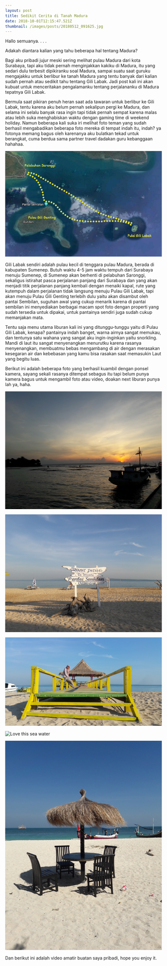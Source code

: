 ```yaml
---
layout: post
title: Sedikit Cerita di Tanah Madura
date: 2018-10-01T12:15:47.521Z
thumbnail: /images/posts/20180512_091625.jpg
---
```

Hallo semuanya. . . .

Adakah diantara kalian yang tahu beberapa hal tentang Madura?

Bagi aku pribadi jujur meski sering melihat pulau Madura dari kota Surabaya, tapi aku tidak pernah menginjakkan kakiku di Madura, itu yang sedari dulu terbesit dipikiranku soal Madura, sampai suatu saat guruku mengajakku untuk berlibur ke tanah Madura yang tentu banyak dari kalian sudah pernah atau sedikit tahu tentang Gili Labak. Jadi post kali ini akan kubuat untuk menceritakan pengalamanku tentang perjalananku di Madura tepatnya Gili Labak.

Bermula saat pikiran penuh heran saat ada tawaran untuk berlibur ke Gili Labak, tentu karena aku belum pernah sekalipun pergi ke Madura, dan selama ini selalu banyak rasa ingin tapi tidak pernah sempat karena malas atau lebih suka menghabiskan waktu dengan gaming time di weekend holiday. Namun beberapa kali suka iri melihat foto teman yang sudah berhasil mengabadikan beberapa foto mereka di tempat indah itu, indah? ya fotonya memang bagus oleh karenanya aku bulatkan tekad untuk berangkat, cuma berdua sama partner travel dadakan guru kebanggaan hahahaa.

![Rute Perjalanan](/images/posts/peta-gili-labak.jpg)

Gili Labak sendiri adalah pulau kecil di tenggara pulau Madura, berada di kabupaten Sumenep. Butuh waktu 4-5 jam waktu tempuh dari Surabaya menuju Sumenep, di Sumenep akan berhenti di pelabuhan Saronggi, sekaligus istirahat pasca perjalanan panjang dari Surabaya dan yang akan menjadi titik perjalanan panjang kembali dengan menaiki kapal, rute yang kutempuh dalam perjalanan tidak langsung menuju Pulau Gili Labak, tapi akan menuju Pulau Gili Genting terlebih dulu yaitu akan disambut oleh pantai Sembilan, suguhan awal yang cukup menarik karena di pantai sembilan ini menyediakan berbagai macam spot foto dengan properti yang sudah tersedia untuk dipakai, untuk pantainya sendiri juga sudah cukup memanjakan mata.

Tentu saja menu utama liburan kali ini yang ditunggu-tunggu yaitu di Pulau Gili Labak, kenapa? pantainya indah banget, warna airnya sangat  memukau, dan tentunya satu wahana yang sangat aku ingin-inginkan yaitu snorkling. Mandi di laut itu sangat menyenangkan menurutku karena rasanya menyenangkan, membuatmu bebas mengambang di air dengan merasakan kesegaran air dan kebebasan yang kamu bisa rasakan saat memasukin Laut yang begitu luas.

Berikut ini adalah beberapa foto yang berhasil kuambil dengan ponsel kamera, sayang sekali rasanya ditempat sebagus itu tapi belum punya kamera bagus untuk mengambil foto atau video, doakan next liburan punya lah ya, haha.

![Mentari Siap Memunculkan Dirinya](/images/posts/1.jpg)

![Pantai Sembilan](/images/posts/2.jpg)

![She looks cool right?](/images/posts/3.jpg)

![Love this sea water](/images/posts/4.jpg)

![Nongkrong? disini bisa. . . .](/images/posts/5.jpg)

Dan berikut ini adalah video amatir buatan saya pribadi, hope you enjoy it.

